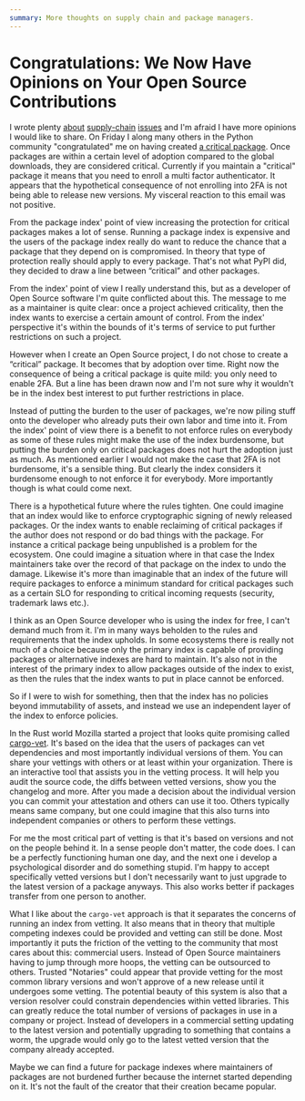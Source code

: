 ```yaml
---
summary: More thoughts on supply chain and package managers.
---
```


# Congratulations: We Now Have Opinions on Your Open Source Contributions

I wrote plenty [about](/2022/1/10/dependency-risk-and-funding/)
[supply-chain](/2019/7/29/dependency-scaling/) [issues](/2016/3/24/open-source-trust-scaling/) and I'm afraid I
have more opinions I would like to share.  On Friday I along many others
in the Python community "congratulated" me on having created
[a critical package](https://pypi.org/security-key-giveaway/).
Once packages are within a certain level of adoption compared to the
global downloads, they are considered critical.  Currently if you
maintain a "critical" package it means that you need to enroll a multi factor
authenticator.  It appears that the hypothetical consequence of not enrolling
into 2FA is not being able to release new versions.  My visceral reaction to
this email was not positive.

From the package index' point of view increasing the protection for critical
packages makes a lot of sense.  Running a package index is expensive and
the users of the package index really do want to reduce the chance that a
package that they depend on is compromised.  In theory that type of protection
really should apply to every package.  That's not what PyPI did, they decided to
draw a line between “critical” and other packages.

From the index' point of view I really understand this, but as a developer
of Open Source software I'm quite conflicted about this.  The message to
me as a maintainer is quite clear: once a project achieved criticality, then the index
wants to exercise a certain amount of control.  From the index' perspective
it's within the bounds of it's terms of service to put further restrictions on
such a project.

However when I create an Open Source project, I do not chose to create a
“critical” package.  It becomes that by adoption over time.  Right now the
consequence of being a critical package is quite mild: you only need to enable
2FA.  But a line has been drawn now and I'm not sure why it wouldn't be in the
index best interest to put further restrictions in place.

Instead of putting the burden to the user of packages, we're now piling stuff
onto the developer who already puts their own labor and time into it.  From
the index' point of view there is a benefit to not enforce rules on everybody
as some of these rules might make the use of the index burdensome, but putting
the burden only on critical packages does not hurt the adoption just as much.
As mentioned earlier I would not make the case that 2FA is not burdensome,
it's a sensible thing.  But clearly the index considers it burdensome
enough to not enforce it for everybody.  More importantly though is what
could come next.

There is a hypothetical future where the rules tighten.  One could imagine that
an index would like to enforce cryptographic signing of newly released packages.
Or the index wants to enable reclaiming of critical packages if the author does
not respond or do bad things with the package.  For instance a critical package
being unpublished is a problem for the ecosystem.  One could imagine a situation
where in that case the Index maintainers take over the record of that package on
the index to undo the damage.  Likewise it's more than imaginable that an index
of the future will require packages to enforce a minimum standard for critical
packages such as a certain SLO for responding to critical incoming requests
(security, trademark laws etc.).

I think as an Open Source developer who is using the index for free, I can't
demand much from it.  I'm in many ways beholden to the rules and requirements
that the index upholds.  In some ecosystems there is really not much of a choice
because only the primary index is capable of providing packages or alternative
indexes are hard to maintain.  It's also not in the interest of the primary
index to allow packages outside of the index to exist, as then the rules that
the index wants to put in place cannot be enforced.

So if I were to wish for something, then that the index has no policies beyond
immutability of assets, and instead we use an independent layer of the index to
enforce policies.

In the Rust world Mozilla started a project that looks quite promising called
[cargo-vet](https://github.com/mozilla/cargo-vet).  It's based on the idea
that the users of packages can vet dependencies and most importantly individual
versions of them.  You can share your vettings with others or at least within
your organization.  There is an interactive tool that assists you in the
vetting process.  It will help you audit the source code, the diffs between
vetted versions, show you the changelog and more.  After you made a decision about
the individual version you can commit your attestation and others can use it too.
Others typically means same company, but one could imagine that this also turns
into independent companies or others to perform these vettings.

For me the most critical part of vetting is that it's based on versions and not
on the people behind it.  In a sense people don't matter, the code does.  I can
be a perfectly functioning human one day, and the next one i develop a psychological
disorder and do something stupid.  I'm happy to accept specifically vetted
versions but I don't necessarily want to just upgrade to the latest version of a
package anyways.  This also works better if packages transfer from one person to
another.

What I like about the `cargo-vet` approach is that it separates the concerns of
running an index from vetting.  It also means that in theory that multiple competing
indexes could be provided and vetting can still be done.  Most importantly it puts
the friction of the vetting to the community that most cares about this: commercial
users.  Instead of Open Source maintainers having to jump through more hoops, the
vetting can be outsourced to others.  Trusted "Notaries" could appear that
provide vetting for the most common library versions and won't approve of a new
release until it undergoes some vetting.  The potential beauty of this system is
also that a version resolver could constrain dependencies within vetted
libraries.  This can greatly reduce the total number of versions of packages in
use in a company or project.  Instead of developers in a commercial setting
updating to the latest version and potentially upgrading to something that contains
a worm, the upgrade would only go to the latest vetted version that the company
already accepted.

Maybe we can find a future for package indexes where maintainers of packages are
not burdened further because the internet started depending on it.  It's not the
fault of the creator that their creation became popular.

